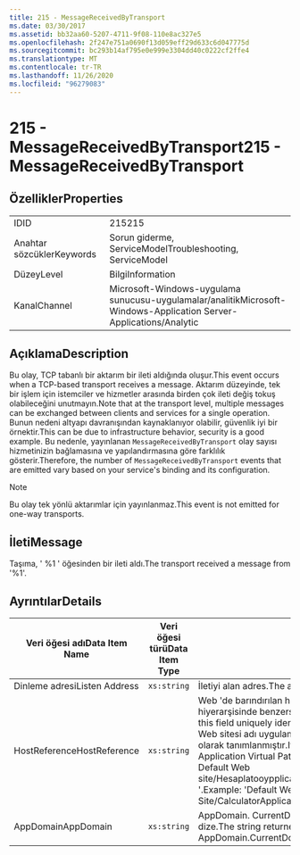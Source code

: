 ```yaml
---
title: 215 - MessageReceivedByTransport
ms.date: 03/30/2017
ms.assetid: bb32aa60-5207-4711-9f08-110e8ac327e5
ms.openlocfilehash: 2f247e751a0690f13d059eff29d633c6d047775d
ms.sourcegitcommit: bc293b14af795e0e999e3304dd40c0222cf2ffe4
ms.translationtype: MT
ms.contentlocale: tr-TR
ms.lasthandoff: 11/26/2020
ms.locfileid: "96279083"
---
```

# <a name="215---messagereceivedbytransport"></a><span data-ttu-id="be553-102">215 - MessageReceivedByTransport</span><span class="sxs-lookup"><span data-stu-id="be553-102">215 - MessageReceivedByTransport</span></span>

## <a name="properties"></a><span data-ttu-id="be553-103">Özellikler</span><span class="sxs-lookup"><span data-stu-id="be553-103">Properties</span></span>  
  
|||  
|-|-|  
|<span data-ttu-id="be553-104">ID</span><span class="sxs-lookup"><span data-stu-id="be553-104">ID</span></span>|<span data-ttu-id="be553-105">215</span><span class="sxs-lookup"><span data-stu-id="be553-105">215</span></span>|  
|<span data-ttu-id="be553-106">Anahtar sözcükler</span><span class="sxs-lookup"><span data-stu-id="be553-106">Keywords</span></span>|<span data-ttu-id="be553-107">Sorun giderme, ServiceModel</span><span class="sxs-lookup"><span data-stu-id="be553-107">Troubleshooting, ServiceModel</span></span>|  
|<span data-ttu-id="be553-108">Düzey</span><span class="sxs-lookup"><span data-stu-id="be553-108">Level</span></span>|<span data-ttu-id="be553-109">Bilgi</span><span class="sxs-lookup"><span data-stu-id="be553-109">Information</span></span>|  
|<span data-ttu-id="be553-110">Kanal</span><span class="sxs-lookup"><span data-stu-id="be553-110">Channel</span></span>|<span data-ttu-id="be553-111">Microsoft-Windows-uygulama sunucusu-uygulamalar/analitik</span><span class="sxs-lookup"><span data-stu-id="be553-111">Microsoft-Windows-Application Server-Applications/Analytic</span></span>|  
  
## <a name="description"></a><span data-ttu-id="be553-112">Açıklama</span><span class="sxs-lookup"><span data-stu-id="be553-112">Description</span></span>  

 <span data-ttu-id="be553-113">Bu olay, TCP tabanlı bir aktarım bir ileti aldığında oluşur.</span><span class="sxs-lookup"><span data-stu-id="be553-113">This event occurs when a TCP-based transport receives a message.</span></span> <span data-ttu-id="be553-114">Aktarım düzeyinde, tek bir işlem için istemciler ve hizmetler arasında birden çok ileti değiş tokuş olabileceğini unutmayın.</span><span class="sxs-lookup"><span data-stu-id="be553-114">Note that at the transport level, multiple messages can be exchanged between clients and services for a single operation.</span></span> <span data-ttu-id="be553-115">Bunun nedeni altyapı davranışından kaynaklanıyor olabilir, güvenlik iyi bir örnektir.</span><span class="sxs-lookup"><span data-stu-id="be553-115">This can be due to infrastructure behavior, security is a good example.</span></span> <span data-ttu-id="be553-116">Bu nedenle, yayınlanan `MessageReceivedByTransport` olay sayısı hizmetinizin bağlamasına ve yapılandırmasına göre farklılık gösterir.</span><span class="sxs-lookup"><span data-stu-id="be553-116">Therefore, the number of `MessageReceivedByTransport` events that are emitted vary based on your service's binding and its configuration.</span></span>  
  
> [!NOTE]
> <span data-ttu-id="be553-117">Bu olay tek yönlü aktarımlar için yayınlanmaz.</span><span class="sxs-lookup"><span data-stu-id="be553-117">This event is not emitted for one-way transports.</span></span>  
  
## <a name="message"></a><span data-ttu-id="be553-118">İleti</span><span class="sxs-lookup"><span data-stu-id="be553-118">Message</span></span>  

 <span data-ttu-id="be553-119">Taşıma, ' %1 ' öğesinden bir ileti aldı.</span><span class="sxs-lookup"><span data-stu-id="be553-119">The transport received a message from '%1'.</span></span>  
  
## <a name="details"></a><span data-ttu-id="be553-120">Ayrıntılar</span><span class="sxs-lookup"><span data-stu-id="be553-120">Details</span></span>  
  
|<span data-ttu-id="be553-121">Veri öğesi adı</span><span class="sxs-lookup"><span data-stu-id="be553-121">Data Item Name</span></span>|<span data-ttu-id="be553-122">Veri öğesi türü</span><span class="sxs-lookup"><span data-stu-id="be553-122">Data Item Type</span></span>|<span data-ttu-id="be553-123">Açıklama</span><span class="sxs-lookup"><span data-stu-id="be553-123">Description</span></span>|  
|--------------------|--------------------|-----------------|  
|<span data-ttu-id="be553-124">Dinleme adresi</span><span class="sxs-lookup"><span data-stu-id="be553-124">Listen Address</span></span>|`xs:string`|<span data-ttu-id="be553-125">İletiyi alan adres.</span><span class="sxs-lookup"><span data-stu-id="be553-125">The address that received the message.</span></span>|  
|<span data-ttu-id="be553-126">HostReference</span><span class="sxs-lookup"><span data-stu-id="be553-126">HostReference</span></span>|`xs:string`|<span data-ttu-id="be553-127">Web 'de barındırılan hizmetler için, bu alan hizmeti Web hiyerarşisinde benzersiz olarak tanımlar.</span><span class="sxs-lookup"><span data-stu-id="be553-127">For Web-hosted services, this field uniquely identifies the service in the Web hierarchy.</span></span> <span data-ttu-id="be553-128">Biçimi ' Web sitesi adı uygulama sanal yolu&#124;hizmet sanal yolu&#124;ServiceName ' olarak tanımlanmıştır.</span><span class="sxs-lookup"><span data-stu-id="be553-128">Its format is defined as 'Web Site Name Application Virtual Path&#124;Service Virtual Path&#124;ServiceName'.</span></span> <span data-ttu-id="be553-129">Örnek: ' Default Web site/Hesaplatooypplication&#124;/Hesaplatorservice.exe&#124;Hesaplatorservice '.</span><span class="sxs-lookup"><span data-stu-id="be553-129">Example: 'Default Web Site/CalculatorApplication&#124;/CalculatorService.svc&#124;CalculatorService'.</span></span>|  
|<span data-ttu-id="be553-130">AppDomain</span><span class="sxs-lookup"><span data-stu-id="be553-130">AppDomain</span></span>|`xs:string`|<span data-ttu-id="be553-131">AppDomain. CurrentDomain. FriendlyName tarafından döndürülen dize.</span><span class="sxs-lookup"><span data-stu-id="be553-131">The string returned by AppDomain.CurrentDomain.FriendlyName.</span></span>|
